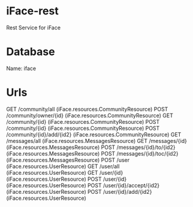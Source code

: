 # iFace-rest
Rest Service for iFace

# Database
Name: iface

# Urls
GET     /community/all (iFace.resources.CommunityResource)
POST    /community/owner/{id} (iFace.resources.CommunityResource)
GET     /community/{id} (iFace.resources.CommunityResource)
POST    /community/{id} (iFace.resources.CommunityResource)
POST    /community/{id}/add/{id2} (iFace.resources.CommunityResource)
GET     /messages/all (iFace.resources.MessagesResource)
GET     /messages/{id} (iFace.resources.MessagesResource)
POST    /messages/{id}/to/{id2} (iFace.resources.MessagesResource)
POST    /messages/{id}/toc/{id2} (iFace.resources.MessagesResource)
POST    /user (iFace.resources.UserResource)
GET     /user/all (iFace.resources.UserResource)
GET     /user/{id} (iFace.resources.UserResource)
POST    /user/{id} (iFace.resources.UserResource)
POST    /user/{id}/accept/{id2} (iFace.resources.UserResource)
POST    /user/{id}/add/{id2} (iFace.resources.UserResource)
